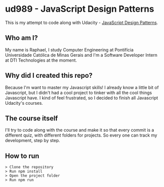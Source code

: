 # ud989 - JavaScript Design Patterns

This is my attempt to code along with Udacity - [JavaScript Design Patterns](http://udacity.com/courses/ud989).

## Who am I?

My name is Raphael, I study Computer Engineering at Pontifícia Universidade Católica de Minas Gerais and I'm a Software Developer Intern at DTI Technologies at the moment.

## Why did I created this repo?

Because I'm want to master my Javascript skills!
I already know a little bit of Javascript, but I didn't had a cool project to tinker with all the cool things Javascript have. I kind of feel frustrated, so I decided to finish all Javascript Udacity's courses.

## The course itself

I'll try to code along with the course and make it so that every commit is a different quiz, with different folders for projects. So every one can track my development, step by step.

## How to run

```
> Clone the repository
> Run npm install
> Open the project folder
> Run npm run
```
